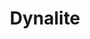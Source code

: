 ---
title: Dynalite
categories:
  - nosql-database
docs:
  - id: java
    url: https://java.testcontainers.org/modules/databases/dynalite/
    maintainer: core
    example: |
      ```java
      var dynamoDB = new DynaliteContainer(DockerImageName.parse(
        "quay.io/testcontainers/dynalite:v1.2.1-1"
      ));
      dynamoDB.start();
      ```
    installation: |
      ```xml
      <dependency>
          <groupId>org.testcontainers</groupId>
          <artifactId>dynalite</artifactId>
          <version>1.20.0</version>
          <scope>test</scope>
      </dependency>
      ```
description: |
  Dynalite is an implementation of Amazon's DynamoDB built on LevelDB that aims to match live DynamoDB instances as closely as possible, including all limits and error messages.
---
